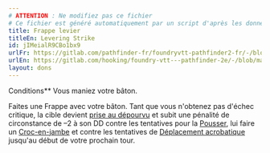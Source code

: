 ```yaml
---
# ATTENTION : Ne modifiez pas ce fichier
# Ce fichier est généré automatiquement par un script d'après les données du module Foundry VTT officiel et de sa traduction
title: Frappe levier
titleEn: Levering Strike
id: jIMeialR9CBo1bx9
urlFr: https://gitlab.com/pathfinder-fr/foundryvtt-pathfinder2-fr/-/blob/master/data/feats/jIMeialR9CBo1bx9.htm
urlEn: https://gitlab.com/hooking/foundry-vtt---pathfinder-2e/-/blob/master/packs/data/feats.db/levering-strike.json
layout: dons
---
```

Conditions** Vous maniez votre bâton.

Faites une Frappe avec votre bâton. Tant que vous n'obtenez pas d'échec critique, la cible devient [prise au dépourvu](../conditions/pris-au-dépourvu.html) et subit une pénalité de circonstance de –2 à son DD contre les tentatives pour la [Pousser](../actions/pousser.html), lui faire un [Croc-en-jambe](../actions/croc-en-jambe.html) et contre les tentatives de [Déplacement acrobatique](../actions/déplacement-acrobatique.html) jusqu'au début de votre prochain tour.
